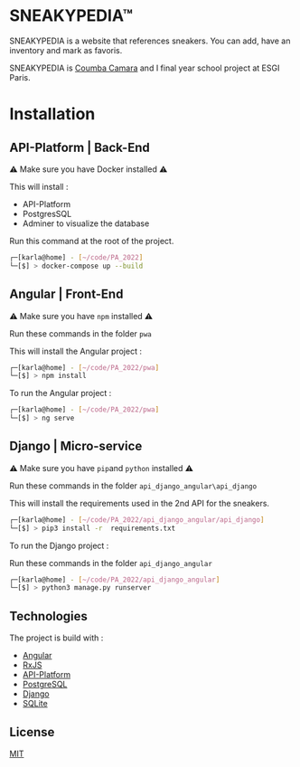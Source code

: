 # SNEAKYPEDIA™

SNEAKYPEDIA is a website that references sneakers. You can add, have an inventory and mark as favoris.

SNEAKYPEDIA is [Coumba Camara](https://github.com/kumatata) and I final year school project at ESGI Paris.

# Installation

## API-Platform | Back-End

⚠️ Make sure you have Docker installed ⚠️

This will install :

- API-Platform
- PostgresSQL
- Adminer to visualize the database

Run this command at the root of the project.

```bash
┌─[karla@home] - [~/code/PA_2022]
└─[$] > docker-compose up --build
```

## Angular | Front-End
⚠️ Make sure you have `npm` installed ⚠️

Run these commands in the folder `pwa`

This will install the Angular project :

```bash
┌─[karla@home] - [~/code/PA_2022/pwa]
└─[$] > npm install
```

To run the Angular project :

```bash
┌─[karla@home] - [~/code/PA_2022/pwa]
└─[$] > ng serve
```

## Django | Micro-service
⚠️ Make sure you have `pip`and `python` installed ⚠️

Run these commands in the folder `api_django_angular\api_django`


This will install the requirements used in the 2nd API for the sneakers.

```bash
┌─[karla@home] - [~/code/PA_2022/api_django_angular/api_django]
└─[$] > pip3 install -r  requirements.txt
```

To run the Django project :

Run these commands in the folder `api_django_angular`

```bash
┌─[karla@home] - [~/code/PA_2022/api_django_angular]
└─[$] > python3 manage.py runserver
```

## Technologies

The project is build with :

- [Angular](https://angular.io/)
- [RxJS](https://rxjs.dev/)
- [API-Platform](https://api-platform.com/)
- [PostgreSQL](https://www.postgresql.org/)
- [Django](https://www.djangoproject.com/)
- [SQLite](https://www.sqlite.org/index.html)

## License

[MIT](https://choosealicense.com/licenses/mit/)
